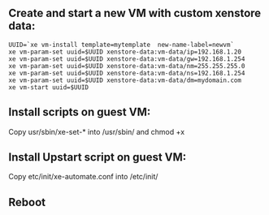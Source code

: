 ## Create and start a new VM with custom xenstore data:
    UUID=`xe vm-install template=mytemplate  new-name-label=newvm`
    xe vm-param-set uuid=$UUID xenstore-data:vm-data/ip=192.168.1.20
    xe vm-param-set uuid=$UUID xenstore-data:vm-data/gw=192.168.1.254
    xe vm-param-set uuid=$UUID xenstore-data:vm-data/nm=255.255.255.0
    xe vm-param-set uuid=$UUID xenstore-data:vm-data/ns=192.168.1.254
    xe vm-param-set uuid=$UUID xenstore-data:vm-data/dm=mydomain.com
    xe vm-start uuid=$UUID

## Install scripts on guest VM:

Copy usr/sbin/xe-set-* into /usr/sbin/ and chmod +x

## Install Upstart script on guest VM:

Copy etc/init/xe-automate.conf into /etc/init/

## Reboot
